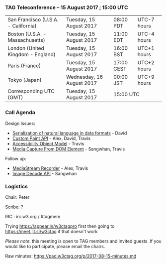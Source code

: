 ### TAG Teleconference – 15 August 2017 ; 15:00 UTC

<table>
<tr><td> San Francisco (U.S.A. - California) <td> Tuesday, 15 August 2017 <td> 08:00 PDT <td> UTC-7 hours
<tr><td> Boston (U.S.A. - Massachusetts) <td> Tuesday, 15 August 2017 <td> 11:00 EDT <td> UTC-4 hours
<tr><td> London (United Kingdom - England) <td> Tuesday, 15 August 2017 <td> 16:00 BST <td> UTC+1 hours
<tr><td> Paris (France) <td> Tuesday, 15 August 2017 <td> 17:00 CEST <td> UTC+2 hours
<tr><td> Tokyo (Japan) <td> Wednesday, 16 August 2017 <td> 00:00 JST <td> UTC+9 hours
<tr><td> Corresponding UTC (GMT) <td> Tuesday, 15 August 2017 <td colspan=2> 15:00 UTC
</table>

### Call Agenda

Design Issues:
* [Serialization of natural language in data formats](https://github.com/w3ctag/design-reviews/issues/178) - David
* [Custom Paint API](https://github.com/w3ctag/design-reviews/issues/140) - Alex, David, Travis
* [Accessibility Object Model](https://github.com/w3ctag/design-reviews/issues/134) - Travis
* [Media Capture From DOM Element](https://github.com/w3ctag/design-reviews/issues/130) - Sangwhan, Travis

Follow up:
* [MediaStream Recorder](https://github.com/w3ctag/design-reviews/issues/131) - Alex, Travis
* [Image Decode API](https://github.com/w3ctag/design-reviews/issues/182) - Sangwhan


### Logistics

Chair: Peter

Scribe: ?

IRC : irc.w3.org / #tagmem

Trying https://appear.in/w3ctagpro first then going to https://meet.jit.si/w3ctag if that doesn't work

*Please note*: this meeting is open to TAG members and invited guests. If you would like to participate, please email the chairs.

Raw minutes: https://pad.w3ctag.org/p/2017-08-15-minutes.md
